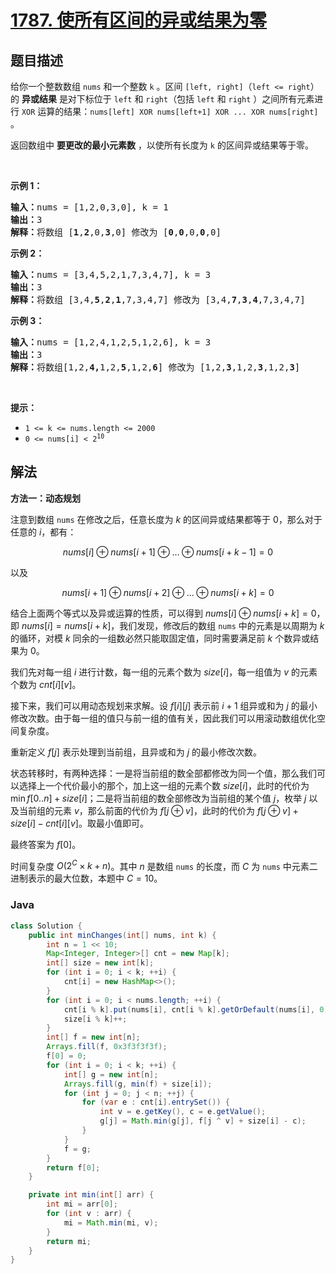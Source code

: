 # [1787. 使所有区间的异或结果为零](https://leetcode.cn/problems/make-the-xor-of-all-segments-equal-to-zero)

## 题目描述

<p>给你一个整数数组 <code>nums</code>​​​ 和一个整数 <code>k</code>​​​​​ 。区间 <code>[left, right]</code>（<code>left <= right</code>）的 <strong>异或结果</strong> 是对下标位于 <code>left</code> 和 <code>right</code>（包括 <code>left</code> 和 <code>right</code> ）之间所有元素进行 <code>XOR</code> 运算的结果：<code>nums[left] XOR nums[left+1] XOR ... XOR nums[right]</code> 。</p>

<p>返回数组中 <strong>要更改的最小元素数</strong> ，以使所有长度为 <code>k</code> 的区间异或结果等于零。</p>

<p> </p>

<p><strong>示例 1：</strong></p>

<pre>
<strong>输入：</strong>nums = [1,2,0,3,0], k = 1
<strong>输出：</strong>3
<strong>解释：</strong>将数组 [<strong>1</strong>,<strong>2</strong>,0,<strong>3</strong>,0] 修改为 [<strong>0</strong>,<strong>0</strong>,0,<strong>0</strong>,0]
</pre>

<p><strong>示例 2：</strong></p>

<pre>
<strong>输入：</strong>nums = [3,4,5,2,1,7,3,4,7], k = 3
<strong>输出：</strong>3
<strong>解释：</strong>将数组 [3,4,<strong>5</strong>,<strong>2</strong>,<strong>1</strong>,7,3,4,7] 修改为 [3,4,<strong>7</strong>,<strong>3</strong>,<strong>4</strong>,7,3,4,7]
</pre>

<p><strong>示例 3：</strong></p>

<pre>
<strong>输入：</strong>nums = [1,2,4,1,2,5,1,2,6], k = 3
<strong>输出：</strong>3
<strong>解释：</strong>将数组[1,2,<strong>4,</strong>1,2,<strong>5</strong>,1,2,<strong>6</strong>] 修改为 [1,2,<strong>3</strong>,1,2,<strong>3</strong>,1,2,<strong>3</strong>]</pre>

<p> </p>

<p><strong>提示：</strong></p>

<ul>
	<li><code>1 <= k <= nums.length <= 2000</code></li>
	<li><code>​​​​​​0 <= nums[i] < 2<sup>10</sup></code></li>
</ul>

## 解法

**方法一：动态规划**

注意到数组 `nums` 在修改之后，任意长度为 $k$ 的区间异或结果都等于 $0$，那么对于任意的 $i$，都有：

$$
nums[i] \oplus nums[i+1] \oplus ... \oplus nums[i+k-1] = 0
$$

以及

$$
nums[i+1] \oplus nums[i+2] \oplus ... \oplus nums[i+k] = 0
$$

结合上面两个等式以及异或运算的性质，可以得到 $nums[i] \oplus nums[i+k] = 0$，即 $nums[i]=nums[i+k]$，我们发现，修改后的数组 `nums` 中的元素是以周期为 $k$ 的循环，对模 $k$ 同余的一组数必然只能取固定值，同时需要满足前 $k$ 个数异或结果为 $0$。

我们先对每一组 $i$ 进行计数，每一组的元素个数为 $size[i]$，每一组值为 $v$ 的元素个数为 $cnt[i][v]$。

接下来，我们可以用动态规划来求解。设 $f[i][j]$ 表示前 $i+1$ 组异或和为 $j$ 的最小修改次数。由于每一组的值只与前一组的值有关，因此我们可以用滚动数组优化空间复杂度。

重新定义 $f[j]$ 表示处理到当前组，且异或和为 $j$ 的最小修改次数。

状态转移时，有两种选择：一是将当前组的数全部都修改为同一个值，那么我们可以选择上一个代价最小的那个，加上这一组的元素个数 $size[i]$，此时的代价为 $\min{f[0..n]} + size[i]$；二是将当前组的数全部修改为当前组的某个值 $j$，枚举 $j$ 以及当前组的元素 $v$，那么前面的代价为 $f[j \oplus v]$，此时的代价为 $f[j \oplus v] + size[i] - cnt[i][v]$。取最小值即可。

最终答案为 $f[0]$。

时间复杂度 $O(2^{C}\times k + n)$。其中 $n$ 是数组 `nums` 的长度，而 $C$ 为 `nums` 中元素二进制表示的最大位数，本题中 $C=10$。

### **Java**

```java
class Solution {
    public int minChanges(int[] nums, int k) {
        int n = 1 << 10;
        Map<Integer, Integer>[] cnt = new Map[k];
        int[] size = new int[k];
        for (int i = 0; i < k; ++i) {
            cnt[i] = new HashMap<>();
        }
        for (int i = 0; i < nums.length; ++i) {
            cnt[i % k].put(nums[i], cnt[i % k].getOrDefault(nums[i], 0) + 1);
            size[i % k]++;
        }
        int[] f = new int[n];
        Arrays.fill(f, 0x3f3f3f3f);
        f[0] = 0;
        for (int i = 0; i < k; ++i) {
            int[] g = new int[n];
            Arrays.fill(g, min(f) + size[i]);
            for (int j = 0; j < n; ++j) {
                for (var e : cnt[i].entrySet()) {
                    int v = e.getKey(), c = e.getValue();
                    g[j] = Math.min(g[j], f[j ^ v] + size[i] - c);
                }
            }
            f = g;
        }
        return f[0];
    }

    private int min(int[] arr) {
        int mi = arr[0];
        for (int v : arr) {
            mi = Math.min(mi, v);
        }
        return mi;
    }
}
```
